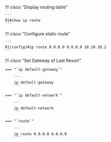 !!! cisco "Display routing table"

    ```
    R1#show ip route
    ```

!!! cisco "Configure static route"

    ```
    R1(config)#ip route 0.0.0.0 0.0.0.0 10.10.10.2
    ```


!!! cisco "Set Gateway of Last Resort"

    === "`ip default-gateway`"

        ```
        ip default-gateway
        ```

    === "`ip default-network`"

        ```
        ip default-network
        ```

    === "`route`"

        ```
        ip route 0.0.0.0 0.0.0.0
        ```